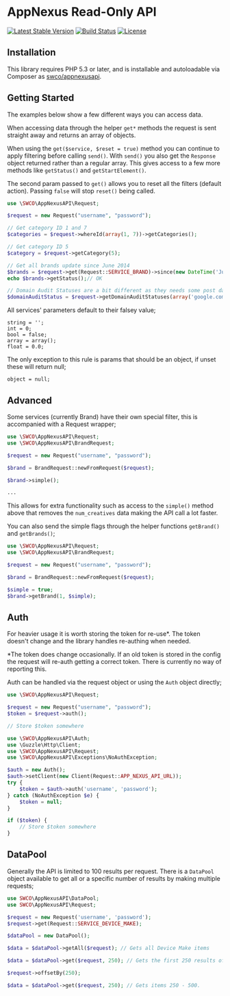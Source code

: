 AppNexus Read-Only API
======================

[![Latest Stable Version](https://poser.pugx.org/swco/appnexusapi/v/stable.svg)](https://packagist.org/packages/swco/appnexusapi) [![Build Status](https://travis-ci.org/swco/appnexusapi.svg?branch=master)](https://travis-ci.org/swco/appnexusapi) [![License](https://poser.pugx.org/swco/appnexusapi/license.svg)](https://packagist.org/packages/swco/appnexusapi)

Installation
------------

This library requires PHP 5.3 or later, and is installable and autoloadable via Composer as [swco/appnexusapi](https://packagist.org/packages/swco/appnexusapi).

Getting Started
---------------

The examples below show a few different ways you can access data.

When accessing data through the helper `get*` methods the request is sent straight away and returns an array of objects.

When using the `get($service, $reset = true)` method you can continue to apply filtering before calling `send()`. With `send()` you also get the `Response` object returned rather than a regular array. This gives access to a few more methods like `getStatus()` and `getStartElement()`.

The second param passed to `get()` allows you to reset all the filters (default action). Passing `false` will stop `reset()` being called.

```php
use \SWCO\AppNexusAPI\Request;

$request = new Request("username", "password");

// Get category ID 1 and 7
$categories = $request->whereId(array(1, 7))->getCategories();

// Get category ID 5
$category = $request->getCategory(5);

// Get all brands update since June 2014
$brands = $request->get(Request::SERVICE_BRAND)->since(new DateTime('June 2014'))->send();
echo $brands->getStatus();// OK

// Domain Audit Statuses are a bit different as they needs some post data
$domainAuditStatus = $request->getDomainAuditStatuses(array('google.com'));
```

All services' parameters default to their falsey value;

```
string = '';
int = 0;
bool = false;
array = array();
float = 0.0;
```

The only exception to this rule is params that should be an object, if unset these will return null;

```
object = null;
```

Advanced
--------

Some services (currently Brand) have their own special filter, this is accompanied with a Request wrapper;

```php
use \SWCO\AppNexusAPI\Request;
use \SWCO\AppNexusAPI\BrandRequest;

$request = new Request("username", "password");

$brand = BrandRequest::newFromRequest($request);

$brand->simple();

...
```

This allows for extra functionality such as access to the `simple()` method above that removes the `num_creatives` data
making the API call a lot faster.

You can also send the simple flags through the helper functions `getBrand()` and `getBrands()`;

```php
use \SWCO\AppNexusAPI\Request;
use \SWCO\AppNexusAPI\BrandRequest;

$request = new Request("username", "password");

$brand = BrandRequest::newFromRequest($request);

$simple = true;
$brand->getBrand(1, $simple);
```

Auth
----

For heavier usage it is worth storing the token for re-use*. The token doesn't change and the library handles re-authing when needed.

*The token does change occasionally. If an old token is stored in the config the request will re-auth getting a correct token. There is currently no way of reporting this.

Auth can be handled via the request object or using the `Auth` object directly;

```php
use \SWCO\AppNexusAPI\Request;

$request = new Request("username", "password");
$token = $request->auth();

// Store $token somewhere
```

```php
use \SWCO\AppNexusAPI\Auth;
use \Guzzle\Http\Client;
use \SWCO\AppNexusAPI\Request;
use \SWCO\AppNexusAPI\Exceptions\NoAuthException;

$auth = new Auth();
$auth->setClient(new Client(Request::APP_NEXUS_API_URL));
try {
    $token = $auth->auth('username', 'password');
} catch (NoAuthException $e) {
    $token = null;
}

if ($token) {
    // Store $token somewhere
}
```

DataPool
--------

Generally the API is limited to 100 results per request. There is a `DataPool` object available to get all or a specific number of results by making multiple requests;

```php
use SWCO\AppNexusAPI\DataPool;
use SWCO\AppNexusAPI\Request;

$request = new Request('username', 'password');
$request->get(Request::SERVICE_DEVICE_MAKE);

$dataPool = new DataPool();

$data = $dataPool->getAll($request); // Gets all Device Make items

$data = $dataPool->get($request, 250); // Gets the first 250 results of the Device Make items.

$request->offsetBy(250);

$data = $dataPool->get($request, 250); // Gets items 250 - 500.
```